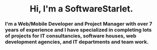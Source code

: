 <h1 align="center">Hi, I'm a SoftwareStarlet.</h1>
<h3>I'm a Web/Mobile Developer and Project Manager with over 7 years of experience and I have specialized in completing lots of projects for IT consultancies, software houses, web development agencies, and IT departments and team work.</h3>
